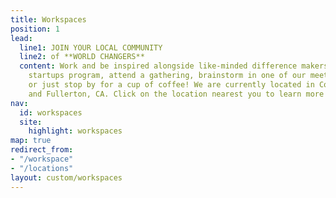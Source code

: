 ```yaml
---
title: Workspaces
position: 1
lead:
  line1: JOIN YOUR LOCAL COMMUNITY
  line2: of **WORLD CHANGERS**
  content: Work and be inspired alongside like-minded difference makers, join a local
    startups program, attend a gathering, brainstorm in one of our meeting rooms,
    or just stop by for a cup of coffee! We are currently located in Costa Mesa, CA
    and Fullerton, CA. Click on the location nearest you to learn more and get involved!
nav:
  id: workspaces
  site:
    highlight: workspaces
map: true
redirect_from:
- "/workspace"
- "/locations"
layout: custom/workspaces
---
```

